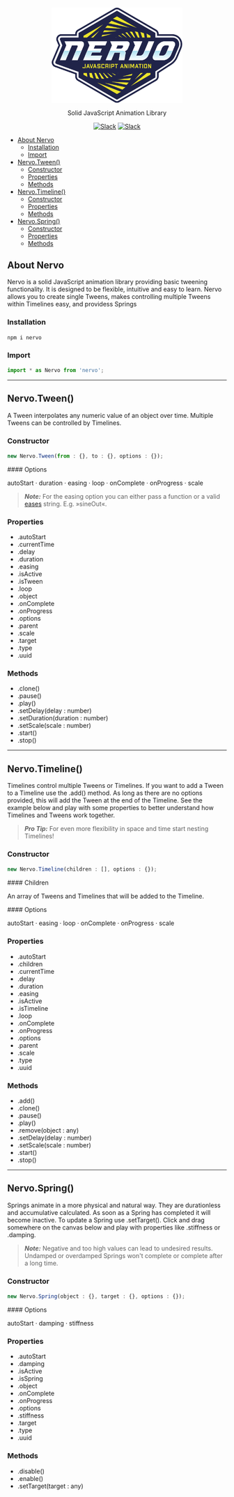 <p align="center">
    <a href="https://www.nervo-js.org" rel="nofollow"><img src="https://raw.githubusercontent.com/SlimMarten/nervo/development/logo.svg?sanitize=true" align="center" width="300"></a>
</p>
<p align="center">
Solid JavaScript Animation Library
</p>
<p align="center">
<a href="https://www.npmjs.com/package/nervo" rel="nofollow"><img src="https://img.shields.io/npm/v/nervo.svg" alt="Slack" data-canonical-src="https://img.shields.io/npm/v/nervo.svg" style="max-width:100%;"></a>
<a href="https://www.npmjs.com/package/nervo" rel="nofollow"><img src="https://img.shields.io/npm/dt/nervo.svg" alt="Slack" data-canonical-src="https://img.shields.io/npm/dt/nervo.svg" style="max-width:100%;"></a>
</p>
</p>

- [About Nervo](#about-nervo)
  - [Installation](#installation)
  - [Import](#import)
- [Nervo.Tween()](#nervotween)
  - [Constructor](#constructor)
  - [Properties](#properties)
  - [Methods](#methods)
- [Nervo.Timeline()](#nervotimeline)
  - [Constructor](#constructor-1)
  - [Properties](#properties-1)
  - [Methods](#methods-1)
- [Nervo.Spring()](#nervospring)
  - [Constructor](#constructor-2)
  - [Properties](#properties-2)
  - [Methods](#methods-2)

## About Nervo
Nervo is a solid JavaScript animation library providing basic tweening functionality. It is designed to be flexible, intuitive and easy to learn. Nervo allows you to create single Tweens, makes controlling multiple Tweens within Timelines easy, and providess Springs

### Installation
```
npm i nervo
```

### Import
```js
import * as Nervo from 'nervo';
```
___

## Nervo.Tween()
A Tween interpolates any numeric value of an object over time. Multiple Tweens can be controlled by Timelines.

### Constructor
```js
new Nervo.Tween(from : {}, to : {}, options : {});
```
<!-- omit in toc --> #### Options
autoStart · duration · easing · loop · onComplete · onProgress · scale

> **_Note:_**  For the easing option you can either pass a function or a valid [eases](https://www.npmjs.com/package/eases) string. E.g. »sineOut«.

### Properties
- .autoStart
- .currentTime
- .delay
- .duration
- .easing
- .isActive
- .isTween
- .loop
- .object
- .onComplete
- .onProgress
- .options
- .parent
- .scale
- .target
- .type
- .uuid

### Methods
- .clone()
- .pause()
- .play()
- .setDelay(delay : number)
- .setDuration(duration : number)
- .setScale(scale : number)
- .start()
- .stop()

___

## Nervo.Timeline()
Timelines control multiple Tweens or Timelines. If you want to add a Tween to a Timeline use the .add() method. As long as there are no options provided, this will add the Tween at the end of the Timeline. See the example below and play with some properties to better understand how Timelines and Tweens work together.

> **_Pro Tip:_**  For even more flexibility in space and time start nesting Timelines!

### Constructor
```js
new Nervo.Timeline(children : [], options : {});
```

<!-- omit in toc --> #### Children
An array of Tweens and Timelines that will be added to the Timeline.

<!-- omit in toc -->  #### Options
autoStart · easing · loop · onComplete · onProgress · scale

### Properties
- .autoStart
- .children
- .currentTime
- .delay
- .duration
- .easing
- .isActive
- .isTimeline
- .loop
- .onComplete
- .onProgress
- .options
- .parent
- .scale
- .type
- .uuid

### Methods
- .add()
- .clone()
- .pause()
- .play()
- .remove(object : any)
- .setDelay(delay : number)
- .setScale(scale : number)
- .start()
- .stop()
___

## Nervo.Spring()
Springs animate in a more physical and natural way. They are durationless and accumulative calculated. As soon as a Spring has completed it will become inactive. To update a Spring use .setTarget(). Click and drag somewhere on the canvas below and play with properties like .stiffness or .damping.

> **_Note:_**  Negative and too high values can lead to undesired results. Undamped or overdamped Springs won't complete or complete after a long time.

### Constructor
```js
new Nervo.Spring(object : {}, target : {}, options : {});
```

<!-- omit in toc -->  #### Options
autoStart · damping · stiffness

### Properties
- .autoStart
- .damping
- .isActive
- .isSpring
- .object
- .onComplete
- .onProgress
- .options
- .stiffness
- .target
- .type
- .uuid

### Methods
- .disable()
- .enable()
- .setTarget(target : any)